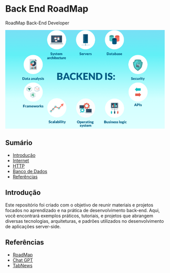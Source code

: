 # Back End RoadMap

RoadMap Back-End Developer

![Back End RoadMap](/github/backend.png)

## Sumário

* [Introdução](#Introdução)
* [Internet](/README/Internet/README.md)
* [HTTP](/README/HTTP/README.md)
* [Banco de Dados](/README/DataBase/README.md)
* [Referências](#Referências)

## Introdução

Este repositório foi criado com o objetivo de reunir materiais e projetos focados no aprendizado e na prática de desenvolvimento back-end. Aqui, você encontrará exemplos práticos, tutoriais, e projetos que abrangem diversas tecnologias, arquiteturas, e padrões utilizados no desenvolvimento de aplicações server-side.

## Referências

- [RoadMap](https://roadmap.sh/backend)
- [Chat GPT](https://chat.openai.com/)
- [TabNews](https://www.tabnews.com.br/) 
